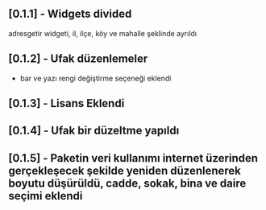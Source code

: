 ## [0.1.1] - Widgets divided

adresgetir widgeti, il, ilçe, köy ve mahalle şeklinde ayrıldı

## [0.1.2] - Ufak düzenlemeler

* bar ve yazı rengi değiştirme seçeneği eklendi

## [0.1.3] - Lisans Eklendi

## [0.1.4] - Ufak bir düzeltme yapıldı

## [0.1.5] - Paketin veri kullanımı internet üzerinden gerçekleşecek şekilde yeniden düzenlenerek boyutu düşürüldü, cadde, sokak, bina ve daire seçimi eklendi

